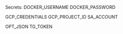 Secrets:
DOCKER_USERNAME
DOCKER_PASSWORD

GCP_CREDENTIALS
GCP_PROJECT_ID
SA_ACCOUNT

OPT_JSON
TG_TOKEN